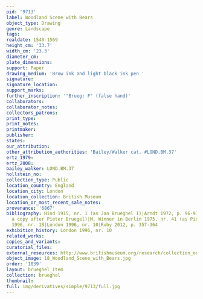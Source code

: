 ```yaml
---
pid: '9713'
label: Woodland Scene with Bears
object_type: Drawing
genre: Landscape
tags: 
realdate: 1540-1569
height_cm: '33.7'
width_cm: '23.3'
diameter_cm: 
plate_dimensions: 
support: Paper
drawing_medium: 'Brow ink and light black ink pen '
signature: 
signature_location: 
support_marks: 
further_inscription: '"Brueg: F" (false hand)'
collaborators: 
collaborator_notes: 
collectors_patrons: 
print_type: 
print_notes: 
printmaker: 
publisher: 
states: 
our_attribution: 
other_attribution_authorities: 'Bailey/Walker cat. #LOND.BM.37'
ertz_1979: 
ertz_2008: 
bailey_walker: LOND.BM.37
hollstein_no: 
collection_type: Public
location_country: England
location_city: London
location_collection: British Museum
location_or_most_recent_sale_notes: 
provenance: '6867'
bibliography: Hind 1915, nr. 1 (as Jan Brueghel I)|Arndt 1972, p. 96-97, nr. K1 (as
  a copy after Pieter Bruegel)|M. Winner in Berlin 1975, nr. 41 (as Pieter Bruegel?)|Mielke
  1996, nr. 18|London 1996, nr. 10|Ruby 2012, p. 357-364
exhibition_history: London 1996, nr. 10
related_works: 
copies_and_variants: 
curatorial_files: 
external_resources: http://www.britishmuseum.org/research/collection_online/collection_object_details.aspx?objectId=712243&partId=1&searchText=brueghel&view=list&page=1
object_image: 18_Woodland_Scene_with_Bears.jpg
order: '1039'
layout: brueghel_item
collection: brueghel
thumbnail: 
full: img/derivatives/simple/9713/full.jpg
---
```

